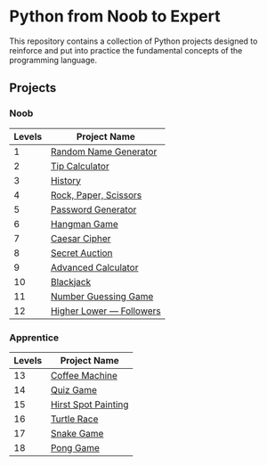 # Python from Noob to Expert

This repository contains a collection of Python projects designed to reinforce and put into practice the fundamental concepts of the programming language.

## Projects

### Noob

| **Levels** | **Project Name**                                                |
| ---------- | --------------------------------------------------------------- |
| 1          | [Random Name Generator](/noob/level_1/random_name_generator.py) |
| 2          | [Tip Calculator](/noob/level_2/tip_calculator.py)               |
| 3          | [History](/noob/level_3/history.py)                             |
| 4          | [Rock, Paper, Scissors](/noob/level_4/rock_paper_scissors.py)   |
| 5          | [Password Generator](/noob/level_5/password_generator.py)       |
| 6          | [Hangman Game](/noob/level_6/hangman.py)                        |
| 7          | [Caesar Cipher](/noob/level_7/caesar_cipher.py)                 |
| 8          | [Secret Auction](/noob/level_8/secret_auction.py)               |
| 9          | [Advanced Calculator](/noob/level_9/calculator.py)              |
| 10         | [Blackjack](/noob/level_10/blackjack.py)                        |
| 11         | [Number Guessing Game](/noob/level_11/number_guessing_game.py)  |
| 12         | [Higher Lower — Followers](/noob/level_12/high_lower_game.py)   |

### Apprentice

| **Levels** | **Project Name**                                                   |
| ---------- | ------------------------------------------------------------------ |
| 13         | [Coffee Machine](/Apprentice/level_13/main.py)                     |
| 14         | [Quiz Game](/Apprentice/level_14/main.py)                          |
| 15         | [Hirst Spot Painting](/Apprentice/level_15/hirst_spot_painting.py) |
| 16         | [Turtle Race](/Apprentice/level_16/turtle_race.py)                 |
| 17         | [Snake Game](/Apprentice/level_17/snake_game.py)                   |
| 18         | [Pong Game](/Apprentice/level_18/pong_game.py)                     |
